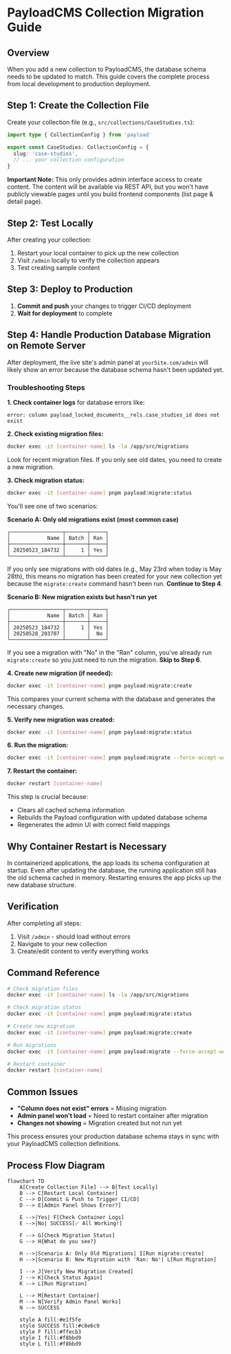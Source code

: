 # PayloadCMS Collection Migration Guide

## Overview
When you add a new collection to PayloadCMS, the database schema needs to be updated to match. This guide covers the complete process from local development to production deployment.

## Step 1: Create the Collection File

Create your collection file (e.g., `src/collections/CaseStudies.ts`):

```typescript
import type { CollectionConfig } from 'payload'

export const CaseStudies: CollectionConfig = {
  slug: 'case-studies',
  // ... your collection configuration
}
```

**Important Note:** This only provides admin interface access to create content. The content will be available via REST API, but you won't have publicly viewable pages until you build frontend components (list page & detail page).

## Step 2: Test Locally

After creating your collection:
1. Restart your local container to pick up the new collection
2. Visit `/admin` locally to verify the collection appears
3. Test creating sample content

## Step 3: Deploy to Production

1. **Commit and push** your changes to trigger CI/CD deployment
2. **Wait for deployment** to complete

## Step 4: Handle Production Database Migration on Remote Server

After deployment, the live site's admin panel at `yourSite.com/admin` will likely show an error because the database schema hasn't been updated yet.

### Troubleshooting Steps

**1. Check container logs** for database errors like:
```
error: column payload_locked_documents__rels.case_studies_id does not exist
```

**2. Check existing migration files:**
```bash
docker exec -it [container-name] ls -la /app/src/migrations
```
Look for recent migration files. If you only see old dates, you need to create a new migration.

**3. Check migration status:**
```bash
docker exec -it [container-name] pnpm payload:migrate:status
```

You'll see one of two scenarios:

**Scenario A: Only old migrations exist (most common case)**
```
┌─────────────────┬───────┬─────┐
│            Name │ Batch │ Ran │
├─────────────────┼───────┼─────┤
│ 20250523_184732 │     1 │ Yes │
└─────────────────┴───────┴─────┘
```
If you only see migrations with old dates (e.g., May 23rd when today is May 28th), this means no migration has been created for your new collection yet because the `migrate:create` command hasn't been run. **Continue to Step 4**.

**Scenario B: New migration exists but hasn't run yet**
```
┌─────────────────┬───────┬─────┐
│            Name │ Batch │ Ran │
├─────────────────┼───────┼─────┤
│ 20250523_184732 │     1 │ Yes │
│ 20250528_203707 │       │  No │
└─────────────────┴───────┴─────┘
```
If you see a migration with "No" in the "Ran" column, you've already run `migrate:create` so you just need to run the migration. **Skip to Step 6**.

**4. Create new migration (if needed):**
```bash
docker exec -it [container-name] pnpm payload:migrate:create
```

This compares your current schema with the database and generates the necessary changes.

**5. Verify new migration was created:**
```bash
docker exec -it [container-name] pnpm payload:migrate:status
```

**6. Run the migration:**
```bash
docker exec -it [container-name] pnpm payload:migrate --force-accept-warning
```

**7. Restart the container:**
```bash
docker restart [container-name]
```

This step is crucial because:
- Clears all cached schema information
- Rebuilds the Payload configuration with updated database schema  
- Regenerates the admin UI with correct field mappings

## Why Container Restart is Necessary

In containerized applications, the app loads its schema configuration at startup. Even after updating the database, the running application still has the old schema cached in memory. Restarting ensures the app picks up the new database structure.

## Verification

After completing all steps:
1. Visit `/admin` - should load without errors
2. Navigate to your new collection
3. Create/edit content to verify everything works

## Command Reference

```bash
# Check migration files
docker exec -it [container-name] ls -la /app/src/migrations

# Check migration status  
docker exec -it [container-name] pnpm payload:migrate:status

# Create new migration
docker exec -it [container-name] pnpm payload:migrate:create

# Run migrations
docker exec -it [container-name] pnpm payload:migrate --force-accept-warning

# Restart container
docker restart [container-name]
```

## Common Issues

- **"Column does not exist" errors** = Missing migration
- **Admin panel won't load** = Need to restart container after migration
- **Changes not showing** = Migration created but not run yet

This process ensures your production database schema stays in sync with your PayloadCMS collection definitions.


## Process Flow Diagram

```mermaid
flowchart TD
    A[Create Collection File] --> B[Test Locally]
    B --> C[Restart Local Container]
    C --> D[Commit & Push to Trigger CI/CD]
    D --> E[Admin Panel Shows Error?]
    
    E -->|Yes| F[Check Container Logs]
    E -->|No| SUCCESS[✅ All Working!]
    
    F --> G[Check Migration Status]
    G --> H{What do you see?}
    
    H -->|Scenario A: Only Old Migrations| I[Run migrate:create]
    H -->|Scenario B: New Migration with 'Ran: No'| L[Run Migration]
    
    I --> J[Verify New Migration Created]
    J --> K[Check Status Again]
    K --> L[Run Migration]
    
    L --> M[Restart Container]
    M --> N[Verify Admin Panel Works]
    N --> SUCCESS
    
    style A fill:#e1f5fe
    style SUCCESS fill:#c8e6c9
    style F fill:#ffecb3
    style I fill:#f8bbd9
    style L fill:#f8bbd9
```